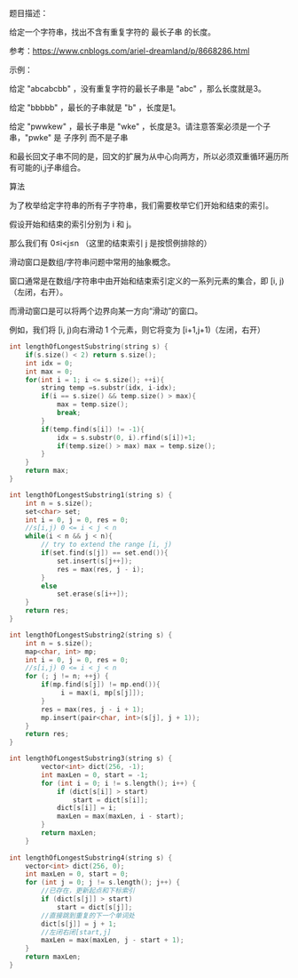 ﻿题目描述：

给定一个字符串，找出不含有重复字符的 最长子串 的长度。

参考：https://www.cnblogs.com/ariel-dreamland/p/8668286.html

示例：

给定 "abcabcbb" ，没有重复字符的最长子串是 "abc" ，那么长度就是3。

给定 "bbbbb" ，最长的子串就是 "b" ，长度是1。

给定 "pwwkew" ，最长子串是 "wke" ，长度是3。请注意答案必须是一个子串，"pwke" 是 子序列 而不是子串

和最长回文子串不同的是，回文的扩展为从中心向两方，所以必须双重循环遍历所有可能的i,j子串组合。


算法

为了枚举给定字符串的所有子字符串，我们需要枚举它们开始和结束的索引。

假设开始和结束的索引分别为 i 和 j。

那么我们有  0≤i<j≤n （这里的结束索引 j 是按惯例排除的）



滑动窗口是数组/字符串问题中常用的抽象概念。 

窗口通常是在数组/字符串中由开始和结束索引定义的一系列元素的集合，即 [i, j)（左闭，右开）。

而滑动窗口是可以将两个边界向某一方向“滑动”的窗口。

例如，我们将 [i, j)向右滑动 1 个元素，则它将变为 [i+1,j+1)（左闭，右开）


```cpp
int lengthOfLongestSubstring(string s) {
    if(s.size() < 2) return s.size();
    int idx = 0;
    int max = 0;
    for(int i = 1; i <= s.size(); ++i){
        string temp =s.substr(idx, i-idx);
        if(i == s.size() && temp.size() > max){
            max = temp.size();
            break;
        }
        if(temp.find(s[i]) != -1){
            idx = s.substr(0, i).rfind(s[i])+1;
            if(temp.size() > max) max = temp.size();
        }
    }
    return max;
}

int lengthOfLongestSubstring1(string s) {
    int n = s.size();
    set<char> set;
    int i = 0, j = 0, res = 0;
    //s[i,j) 0 <= i < j < n
    while(i < n && j < n){
        // try to extend the range [i, j)
        if(set.find(s[j]) == set.end()){
            set.insert(s[j++]);
            res = max(res, j - i);
        }
        else
            set.erase(s[i++]);
    }
    return res;
}

int lengthOfLongestSubstring2(string s) {
    int n = s.size();
    map<char, int> mp;
    int i = 0, j = 0, res = 0;
    //s[i,j) 0 <= i < j < n
    for (; j != n; ++j) {
        if(mp.find(s[j]) != mp.end()){
             i = max(i, mp[s[j]]);
        }
        res = max(res, j - i + 1);
        mp.insert(pair<char, int>(s[j], j + 1));
    }
    return res;
}

int lengthOfLongestSubstring3(string s) {
        vector<int> dict(256, -1);
        int maxLen = 0, start = -1;
        for (int i = 0; i != s.length(); i++) {
            if (dict[s[i]] > start)
                start = dict[s[i]];
            dict[s[i]] = i;
            maxLen = max(maxLen, i - start);
        }
        return maxLen;
    }
    
int lengthOfLongestSubstring4(string s) {
    vector<int> dict(256, 0);
    int maxLen = 0, start = 0;
    for (int j = 0; j != s.length(); j++) {
        //已存在，更新起点和下标索引
        if (dict[s[j]] > start)
            start = dict[s[j]];
        //直接跳到重复的下一个单词处
        dict[s[j]] = j + 1;
        //左闭右闭[start,j]
        maxLen = max(maxLen, j - start + 1);
    }
    return maxLen;
}
```